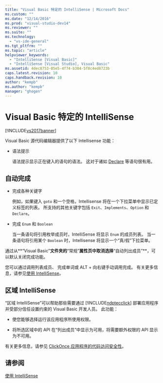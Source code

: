 ```yaml
---
title: "Visual Basic 特定的 IntelliSense | Microsoft Docs"
ms.custom: ""
ms.date: "12/14/2016"
ms.prod: "visual-studio-dev14"
ms.reviewer: ""
ms.suite: ""
ms.technology: 
  - "vs-ide-general"
ms.tgt_pltfrm: ""
ms.topic: "article"
helpviewer_keywords: 
  - "IntelliSense [Visual Basic]"
  - "IntelliSense [Visual Studio], Visual Basic"
ms.assetid: 4dec8753-05e5-4f74-b304-5f8c4ed8723b
caps.latest.revision: 10
caps.handback.revision: 10
author: "kempb"
ms.author: "kempb"
manager: "ghogen"
---
```

# Visual Basic 特定的 IntelliSense
[!INCLUDE[vs2017banner](../code-quality/includes/vs2017banner.md)]

Visual Basic 源代码编辑器提供了以下 Intellisense 功能：  
  
-   语法提示  
  
     语法提示显示正在键入的语句的语法。  这对于诸如 [Declare](/dotnet/visual-basic/language-reference/statements/declare-statement) 等语句很有用。  
  
## 自动完成  
  
-   完成各种关键字  
  
     例如，如果键入 `goto` 和一个空格，Intellisense 将在一个下拉菜单中显示已定义标签的列表。  所支持的其他关键字包括 `Exit`、`Implements`、`Option` 和 `Declare`。  
  
-   完成 `Enum` 和 `Boolean`  
  
     当一条语句将引用枚举成员时，IntelliSense 将显示 `Enum` 的成员列表。  当一条语句将引用某个 `Boolean` 时，Intellisense 将显示一个“真\/假”下拉菜单。  
  
 通过从**“Visual Basic”**文件夹的**“常规”**属性页中取消选择**“自动列出成员”**，可以默认关闭完成功能。  
  
 您可以通过调用列表成员、 完成单词或 ALT \+ 向右键手动调用完成。  有关更多信息，请参见[使用 IntelliSense](../ide/using-intellisense.md)。  
  
## 区域 IntelliSense  
 “区域 IntelliSense”可以帮助那些需要通过 [!INCLUDE[ndptecclick](../deployment/includes/ndptecclick_md.md)] 部署应用程序并受部分信任设置约束的 Visual Basic 开发人员。  此功能：  
  
-   使您能够选择运行该应用程序所使用权限。  
  
-   将所选区域中的 API 在“列出成员”中显示为可用，将需要额外权限的 API 显示为不可用。  
  
 有关更多信息，请参见 [ClickOnce 应用程序的代码访问安全性](../deployment/code-access-security-for-clickonce-applications.md)。  
  
## 请参阅  
 [使用 IntelliSense](../ide/using-intellisense.md)
